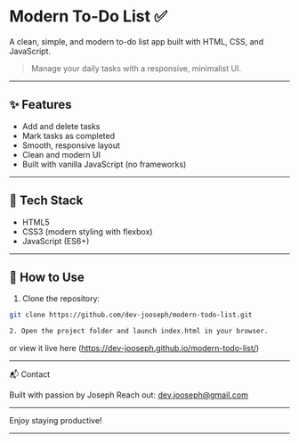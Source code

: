# Modern To-Do List ✅

A clean, simple, and modern to-do list app built with HTML, CSS, and JavaScript.

> Manage your daily tasks with a responsive, minimalist UI.

---

## ✨ Features

- Add and delete tasks  
- Mark tasks as completed  
- Smooth, responsive layout  
- Clean and modern UI  
- Built with vanilla JavaScript (no frameworks)

---


## 🚀 Tech Stack

- HTML5
- CSS3 (modern styling with flexbox)
- JavaScript (ES6+)

---

## 📁 How to Use

1. Clone the repository:
```bash
git clone https://github.com/dev-jooseph/modern-todo-list.git

2. Open the project folder and launch index.html in your browser.

```

or view it live here (https://dev-jooseph.github.io/modern-todo-list/)

---

📬 Contact

Built with passion by Joseph
Reach out: dev.jooseph@gmail.com


---

Enjoy staying productive!

---
